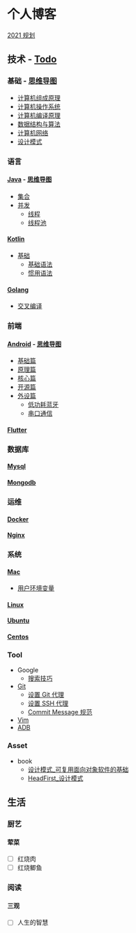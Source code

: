 # 个人博客

[2021 规划](log/2021-annual-plan.md)

## 技术 - [Todo](development/todo.md)

### 基础 - [思维导图](mind/Basic.pdf)

- [计算机组成原理](development/basic/computer-organization.md)
- [计算机操作系统](development/basic/operating-system.md)
- [计算机编译原理](development/basic/computer-organization.md)
- [数据结构与算法](development/basic/data-structure-algorithm.md)
- [计算机网络](development/basic/computer-network.md)
- [设计模式](development/basic/design-pattern.md)

### 语言

#### [Java](development/language/java.md) - [思维导图](mind/Java.pdf)

- [集合](development/language/java.md#集合)
- [并发](development/language/java.md#并发)
  - [线程](development/language/java.md#线程)
  - [线程池](development/language/java.md#线程池)

#### [Kotlin](development/language/kotlin.md)

- [基础](development/language/kotlin.md#基础)
  - [基础语法](development/language/kotlin.md#基础语法)
  - [惯用语法](development/language/kotlin.md#惯用语法)

#### [Golang](development/language/golang.md)

- [交叉编译](development/language/golang.md#交叉编译)

### 前端

#### [Android](development/android.md) - [思维导图](mind/Android.pdf)

- [基础篇](development/android.md#基础篇)
- [原理篇](development/android.md#原理篇)
- [核心篇](development/android.md#核心篇)
- [开源篇](development/android.md#开源篇)
- [外设篇](development/android.md#外设篇)
  - [低功耗蓝牙](development/android.md#低功耗蓝牙Bluetooth-Low-Energy)
  - [串口通信](development/android.md#串口通信)

#### [Flutter](development/flutter.md)

### 数据库

#### [Mysql](development/database/mysql.md)

#### [Mongodb](development/database/mongodb.md)

### 运维

#### [Docker](development/docker.md)

#### [Nginx](development/nginx.md)

### 系统

#### [Mac](development/os/mac.md)

- [用户环境变量](development/os/mac.md#用户环境变量)

#### [Linux](development/os/linux.md)

#### [Ubuntu](development/os/ubuntu.md)

#### [Centos](development/os/centos.md)

### Tool

- Google
  - [搜索技巧](development/tool/google.md#搜索技巧)
- [Git](development/tool/git.md)
  - [设置 Git 代理](development/tool/git.md#设置-git-代理)
  - [设置 SSH 代理](development/tool/git.md#设置-ssh-代理)
  - [Commit Message 规范](development/tool/git-commit-message-specification.md)
- [Vim](development/tool/vim.md)
- [ADB](development/android/adb.md)

### Asset

- book
  - [设计模式_可复用面向对象软件的基础](asset/pdf/设计模式_可复用面向对象软件的基础.pdf)
  - [HeadFirst_设计模式](asset/pdf/HeadFirst_设计模式.pdf)

## 生活

### 厨艺

#### 荤菜

- [ ] 红烧肉
- [ ] 红烧鲫鱼

### 阅读

#### 三观

- [ ] 人生的智慧
